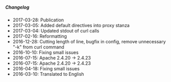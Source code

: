 ##### Changelog

* 2017-03-28: Publication
* 2017-03-05: Added default directives into proxy stanza
* 2017-03-04: Updated stdout of curl calls
* 2017-02-16: Reformatting
* 2016-12-28: Cutting length of line, bugfix in config, remove unnecessary "-k" from curl command
* 2016-10-10: Fixing small issues
* 2016-07-15: Apache 2.4.20 -> 2.4.23
* 2016-07-15: Apache 2.4.20 -> 2.4.23
* 2016-04-18: Fixing small issues
* 2016-03-10: Translated to English

